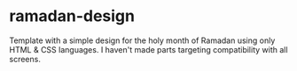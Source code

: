 # ramadan-design
Template with a simple design for the holy month of Ramadan using only HTML &amp; CSS languages. I haven't made parts targeting compatibility with all screens.
